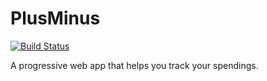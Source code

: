 # PlusMinus
[![Build Status](https://travis-ci.org/Y0hy0h/plusminus.svg?branch=master)](https://travis-ci.org/Y0hy0h/plusminus)

A progressive web app that helps you track your spendings.

